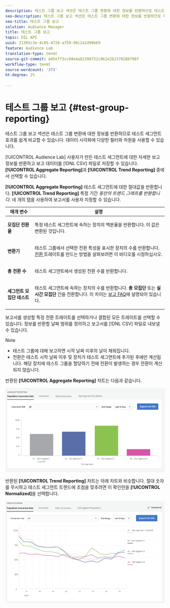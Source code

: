 ```yaml
---
description: 테스트 그룹 보고 섹션은 테스트 그룹 변환에 대한 정보를 반환하므로 테스트 세그먼트 효과를 쉽게 비교할 수 있습니다. 데이터 시각화에 다양한 필터와 차원을 사용할 수 있습니다.
seo-description: 테스트 그룹 보고 섹션은 테스트 그룹 변환에 대한 정보를 반환하므로 테스트 세그먼트 효과를 쉽게 비교할 수 있습니다. 데이터 시각화에 다양한 필터와 차원을 사용할 수 있습니다.
seo-title: 테스트 그룹 보고
solution: Audience Manager
title: 테스트 그룹 보고
topic: DIL API
uuid: 21303c3e-4c05-4728-a759-96c2a1d99b69
feature: Audience Lab
translation-type: tm+mt
source-git-commit: e05eff3cc04e4a82399752c862e2b2370286f96f
workflow-type: tm+mt
source-wordcount: '373'
ht-degree: 2%

---
```



# 테스트 그룹 보고 {#test-group-reporting}

테스트 그룹 보고 섹션은 테스트 그룹 변환에 대한 정보를 반환하므로 테스트 세그먼트 효과를 쉽게 비교할 수 있습니다. 데이터 시각화에 다양한 필터와 차원을 사용할 수 있습니다.

[!UICONTROL Audience Lab] 사용자가 만든 테스트 세그먼트에 대한 자세한 보고 정보를 반환하고 보고 데이터를  [!DNL CSV] 파일로 저장할 수 있습니다. **[!UICONTROL Aggregate Reporting]**&#x200B;과 **[!UICONTROL Trend Reporting]** 중에서 선택할 수 있습니다.

**[!UICONTROL Aggregate Reporting]** 테스트 세그먼트에 대한 절대값을 반환합니다. **[!UICONTROL Trend Reporting]** 특정 기간  *동안의 트렌드 그래프를 반환합니다*. 네 개의 탭을 사용하여 보고서를 사용자 지정할 수 있습니다.

<table id="table_446384AE9A36408A9C570CB7DB72C3D6"> 
 <thead> 
  <tr> 
   <th colname="col1" class="entry"> 매개 변수 </th> 
   <th colname="col2" class="entry"> 설명 </th> 
  </tr> 
 </thead>
 <tbody> 
  <tr> 
   <td colname="col1"> <p> <b><span class="uicontrol"> 모집단 전환율</span></b> </p> </td> 
   <td colname="col2"> <p>특정 테스트 세그먼트에 속하는 장치의 백분율을 반환합니다. 이 값은 변환된 것입니다. </p> </td> 
  </tr> 
  <tr> 
   <td colname="col1"> <p> <b><span class="uicontrol"> 변환기</span></b> </p> </td> 
   <td colname="col2"> <p>테스트 그룹에서 선택한 전환 특성을 표시한 장치의 수를 반환합니다. <a href="https://helpx.adobe.com/audience-manager/kt/using/creating-conversion-traits-feature-video-use.html" format="https" scope="external"> 전환 </a> 트레이트를 만드는 방법을 살펴보려면 이 비디오를 시청하십시오. </p> </td> 
  </tr> 
  <tr> 
   <td colname="col1"> <p> <b><span class="uicontrol"> 총 전환 수</span></b> </p> </td> 
   <td colname="col2"> <p>테스트 세그먼트에서 생성된 전환 수를 반환합니다. </p> </td> 
  </tr> 
  <tr> 
   <td colname="col1"> <p> <b><span class="uicontrol"> 세그먼트 모집단 테스트</span></b> </p> </td> 
   <td colname="col2"> <p>테스트 세그먼트에 속하는 장치의 수를 반환합니다. <b><span class="uicontrol"> 총 모집단</span></b> 또는 <b><span class="uicontrol"> 실시간 모집단</span></b> 간을 전환합니다. 이 차이는 <a href="../../faq/faq-reporting.md"> 보고 FAQ</a>에 설명되어 있습니다. </p> </td>
  </tr>
 </tbody>
</table>

보고서를 생성할 특정 전환 트레이트를 선택하거나 결합된 모든 트레이트를 선택할 수 있습니다. 정보를 반환할 날짜 범위를 정의하고 보고서를 [!DNL CSV] 파일로 내보낼 수 있습니다.

>[!NOTE]
>
>* 테스트 그룹에 대해 보고하면 시작 날짜 이후의 날이 채워집니다.
>* 전환은 테스트 시작 날짜 이후 및 장치가 테스트 세그먼트에 추가된 후에만 계산됩니다. 해당 장치에 테스트 그룹을 할당하기 전에 전환이 발생하는 경우 전환이 계산되지 않습니다.


반환된 **[!UICONTROL Aggregate Reporting]** 차트는 다음과 같습니다.

![](assets/aggregate-reporting.PNG)

반환된 **[!UICONTROL Trend Reporting]** 차트는 아래 차트와 비슷합니다. 절대 숫자를 무시하고 테스트 세그먼트 트렌드에 초점을 맞추려면 이 확인란을 **[!UICONTROL Normalized]**&#x200B;을 선택합니다.

![](assets/trend-reporting.PNG)